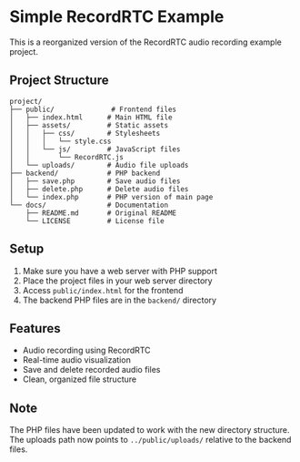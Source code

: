 # Simple RecordRTC Example

This is a reorganized version of the RecordRTC audio recording example project.

## Project Structure

```
project/
├── public/              # Frontend files
│   ├── index.html      # Main HTML file
│   ├── assets/         # Static assets
│   │   ├── css/        # Stylesheets
│   │   │   └── style.css
│   │   └── js/         # JavaScript files
│   │       └── RecordRTC.js
│   └── uploads/        # Audio file uploads
├── backend/            # PHP backend
│   ├── save.php        # Save audio files
│   ├── delete.php      # Delete audio files
│   └── index.php       # PHP version of main page
└── docs/               # Documentation
    ├── README.md       # Original README
    └── LICENSE         # License file
```

## Setup

1. Make sure you have a web server with PHP support
2. Place the project files in your web server directory
3. Access `public/index.html` for the frontend
4. The backend PHP files are in the `backend/` directory

## Features

- Audio recording using RecordRTC
- Real-time audio visualization
- Save and delete recorded audio files
- Clean, organized file structure

## Note

The PHP files have been updated to work with the new directory structure. The uploads path now points to `../public/uploads/` relative to the backend files.